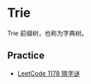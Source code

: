 # Trie

Trie 前缀树，也称为字典树。

## Practice

- [LeetCode 1178 猜字谜](https://leetcode-cn.com/problems/number-of-valid-words-for-each-puzzle/)
